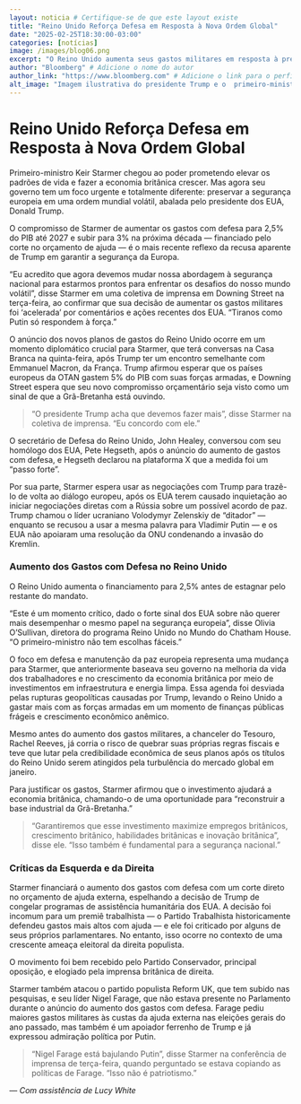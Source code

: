 ```yaml
---
layout: noticia # Certifique-se de que este layout existe
title: "Reino Unido Reforça Defesa em Resposta à Nova Ordem Global"
date: "2025-02-25T18:30:00-03:00"
categories: [notícias]
image: /images/blog06.png
excerpt: "O Reino Unido aumenta seus gastos militares em resposta à pressão de Trump e à incerteza global, marcando uma mudança estratégica na liderança de Starmer."
author: "Bloomberg" # Adicione o nome do autor
author_link: "https://www.bloomberg.com" # Adicione o link para o perfil do autor
alt_image: "Imagem ilustrativa do presidente Trump e o  primeiro-ministro da uk  Keir Starmer"
---
```


# Reino Unido Reforça Defesa em Resposta à Nova Ordem Global

Primeiro-ministro Keir Starmer chegou ao poder prometendo elevar os padrões de vida e fazer a economia britânica crescer. Mas agora seu governo tem um foco urgente e totalmente diferente: preservar a segurança europeia em uma ordem mundial volátil, abalada pelo presidente dos EUA, Donald Trump.

O compromisso de Starmer de aumentar os gastos com defesa para <span class="highlight">2,5% do PIB até 2027</span> e subir para <span class="highlight">3% na próxima década</span> — financiado pelo corte no orçamento de ajuda — é o mais recente reflexo da recusa aparente de Trump em garantir a segurança da Europa.

“Eu acredito que agora devemos mudar nossa abordagem à segurança nacional para estarmos prontos para enfrentar os desafios do nosso mundo volátil”, disse Starmer em uma coletiva de imprensa em Downing Street na terça-feira, ao confirmar que sua decisão de aumentar os gastos militares foi <span class="highlight">‘acelerada’</span> por comentários e ações recentes dos EUA. “Tiranos como <span class="highlight">Putin</span> só respondem à força.”

O anúncio dos novos planos de gastos do Reino Unido ocorre em um momento diplomático crucial para Starmer, que terá conversas na <span class="highlight">Casa Branca</span> na quinta-feira, após Trump ter um encontro semelhante com <span class="highlight">Emmanuel Macron</span>, da França. Trump afirmou esperar que os países europeus da <span class="highlight">OTAN</span> gastem <span class="highlight">5% do PIB</span> com suas forças armadas, e Downing Street espera que seu novo compromisso orçamentário seja visto como um sinal de que a Grã-Bretanha está ouvindo.

> “O presidente Trump acha que devemos fazer mais”, disse Starmer na coletiva de imprensa. “Eu concordo com ele.”

O secretário de Defesa do Reino Unido, <span class="highlight">John Healey</span>, conversou com seu homólogo dos EUA, <span class="highlight">Pete Hegseth</span>, após o anúncio do aumento de gastos com defesa, e Hegseth declarou na plataforma X que a medida foi um “passo forte”.

Por sua parte, Starmer espera usar as negociações com Trump para trazê-lo de volta ao diálogo europeu, após os EUA terem causado inquietação ao iniciar negociações diretas com a <span class="highlight">Rússia</span> sobre um possível acordo de paz. Trump chamou o líder ucraniano <span class="highlight">Volodymyr Zelenskiy</span> de “ditador” — enquanto se recusou a usar a mesma palavra para <span class="highlight">Vladimir Putin</span> — e os EUA não apoiaram uma resolução da ONU condenando a invasão do Kremlin.

### Aumento dos Gastos com Defesa no Reino Unido

O Reino Unido aumenta o financiamento para <span class="highlight">2,5%</span> antes de estagnar pelo restante do mandato.

“Este é um momento crítico, dado o forte sinal dos EUA sobre não querer mais desempenhar o mesmo papel na segurança europeia”, disse <span class="highlight">Olivia O’Sullivan</span>, diretora do programa <span class="highlight">Reino Unido no Mundo</span> do <span class="highlight">Chatham House</span>. “O primeiro-ministro não tem escolhas fáceis.”

O foco em defesa e manutenção da paz europeia representa uma mudança para Starmer, que anteriormente baseava seu governo na melhoria da vida dos trabalhadores e no crescimento da economia britânica por meio de investimentos em infraestrutura e energia limpa. Essa agenda foi desviada pelas rupturas geopolíticas causadas por Trump, levando o Reino Unido a gastar mais com as forças armadas em um momento de finanças públicas frágeis e crescimento econômico anêmico.

Mesmo antes do aumento dos gastos militares, a chanceler do Tesouro, <span class="highlight">Rachel Reeves</span>, já corria o risco de quebrar suas próprias regras fiscais e teve que lutar pela credibilidade econômica de seus planos após os títulos do Reino Unido serem atingidos pela turbulência do mercado global em janeiro.

Para justificar os gastos, Starmer afirmou que o investimento ajudará a economia britânica, chamando-o de uma oportunidade para “reconstruir a base industrial da Grã-Bretanha.”

> “Garantiremos que esse investimento maximize empregos britânicos, crescimento britânico, habilidades britânicas e inovação britânica”, disse ele. “Isso também é fundamental para a segurança nacional.”

### Críticas da Esquerda e da Direita

Starmer financiará o aumento dos gastos com defesa com um corte direto no orçamento de ajuda externa, espelhando a decisão de Trump de congelar programas de assistência humanitária dos EUA. A decisão foi incomum para um premiê trabalhista — o Partido Trabalhista historicamente defendeu gastos mais altos com ajuda — e ele foi criticado por alguns de seus próprios parlamentares. No entanto, isso ocorre no contexto de uma crescente ameaça eleitoral da direita populista.

O movimento foi bem recebido pelo Partido Conservador, principal oposição, e elogiado pela imprensa britânica de direita.

Starmer também atacou o partido populista <span class="highlight">Reform UK</span>, que tem subido nas pesquisas, e seu líder <span class="highlight">Nigel Farage</span>, que não estava presente no Parlamento durante o anúncio do aumento dos gastos com defesa. Farage pediu maiores gastos militares às custas da ajuda externa nas eleições gerais do ano passado, mas também é um apoiador ferrenho de Trump e já expressou admiração política por Putin.

> “Nigel Farage está bajulando Putin”, disse Starmer na conferência de imprensa de terça-feira, quando perguntado se estava copiando as políticas de Farage. “Isso não é patriotismo.”

— _Com assistência de Lucy White_
